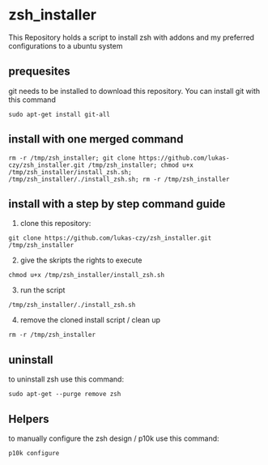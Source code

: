 # zsh_installer
This Repository holds a script to install zsh with addons and my preferred configurations to a ubuntu system

## prequesites

git needs to be installed to download this repository. You can install git with this command
```
sudo apt-get install git-all
```

## install with one merged command

```
rm -r /tmp/zsh_installer; git clone https://github.com/lukas-czy/zsh_installer.git /tmp/zsh_installer; chmod u+x /tmp/zsh_installer/install_zsh.sh; /tmp/zsh_installer/./install_zsh.sh; rm -r /tmp/zsh_installer
```

## install with a step by step command guide

1. clone this repository:
```
git clone https://github.com/lukas-czy/zsh_installer.git /tmp/zsh_installer
```
2. give the skripts the rights to execute
```
chmod u+x /tmp/zsh_installer/install_zsh.sh
```
3. run the script
```
/tmp/zsh_installer/./install_zsh.sh
```
4. remove the cloned install script / clean up
```
rm -r /tmp/zsh_installer
```

## uninstall

to uninstall zsh use this command:
```
sudo apt-get --purge remove zsh
```

## Helpers

to manually configure the zsh design / p10k use this command:
```
p10k configure
```
